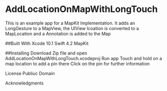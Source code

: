 # AddLocationOnMapWithLongTouch
This is an example app for a MapKit Implementation.
It adds an LongGesture to a MapView, the UIView lcoation is converted to a MapLocation
and a Annotation is added to the Map


##Built With
Xcode 10.1
Swift 4.2
MapKit

##Installing
Download Zip file and open AddLocationOnMapWithLongTouch.xcodeproj
Run app 
Touch and hold on a map location to add a pin there
Click on the pin for further information

License
Publiuc Domain

Acknowledgments
